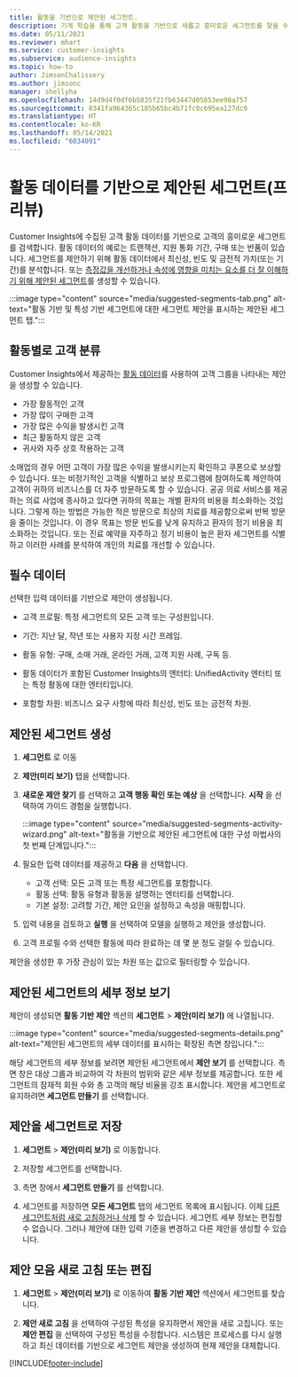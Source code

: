 ```yaml
---
title: 활동을 기반으로 제안된 세그먼트.
description: 기계 학습을 통해 고객 활동을 기반으로 새롭고 흥미로운 세그먼트를 찾을 수 있습니다.
ms.date: 05/11/2021
ms.reviewer: mhart
ms.service: customer-insights
ms.subservice: audience-insights
ms.topic: how-to
author: JimsonChalissery
ms.author: jimsonc
manager: shellyha
ms.openlocfilehash: 14d9d4f0df6b5835f21fb63447d05853ee98a757
ms.sourcegitcommit: 8341fa964365c185b65bc4b71fc0c695ea127dc0
ms.translationtype: HT
ms.contentlocale: ko-KR
ms.lasthandoff: 05/14/2021
ms.locfileid: "6034091"
---
```

# <a name="suggested-segments-based-on-activity-data-preview"></a>활동 데이터를 기반으로 제안된 세그먼트(프리뷰)

Customer Insights에 수집된 고객 활동 데이터를 기반으로 고객의 흥미로운 세그먼트를 검색합니다. 활동 데이터의 예로는 트랜잭션, 지원 통화 기간, 구매 또는 반품이 있습니다. 세그먼트를 제안하기 위해 활동 데이터에서 최신성, 빈도 및 금전적 가치(또는 기간)를 분석합니다. 또는 [측정값을 개선하거나 속성에 영향을 미치는 요소를 더 잘 이해하기 위해 제안된 세그먼트](suggested-segments.md)를 생성할 수 있습니다.

:::image type="content" source="media/suggested-segments-tab.png" alt-text="활동 기반 및 특성 기반 세그먼트에 대한 세그먼트 제안을 표시하는 제안된 세그먼트 탭.":::

## <a name="categorize-customers-by-activity"></a>활동별로 고객 분류

Customer Insights에서 제공하는 [활동 데이터](activities.md)를 사용하여 고객 그룹을 나타내는 제안을 생성할 수 있습니다.

- 가장 활동적인 고객 
- 가장 많이 구매한 고객 
- 가장 많은 수익을 발생시킨 고객 
- 최근 활동하지 않은 고객 
- 귀사와 자주 상호 작용하는 고객  

소매업의 경우 어떤 고객이 가장 많은 수익을 발생시키는지 확인하고 쿠폰으로 보상할 수 있습니다. 또는 비정기적인 고객을 식별하고 보상 프로그램에 참여하도록 제안하여 고객이 귀하의 비즈니스를 더 자주 방문하도록 할 수 있습니다.
공공 의료 서비스를 제공하는 의료 사업에 종사하고 있다면 귀하의 목표는 개별 환자의 비용을 최소화하는 것입니다. 그렇게 하는 방법은 가능한 적은 방문으로 최상의 치료를 제공함으로써 반복 방문을 줄이는 것입니다. 이 경우 목표는 방문 빈도를 낮게 유지하고 환자의 정기 비용을 최소화하는 것입니다. 또는 진료 예약을 자주하고 정기 비용이 높은 환자 세그먼트를 식별하고 이러한 사례를 분석하여 개인의 치료를 개선할 수 있습니다. 

## <a name="required-data"></a>필수 데이터

선택한 입력 데이터를 기반으로 제안이 생성됩니다. 

- 고객 프로필: 특정 세그먼트의 모든 고객 또는 구성원입니다. 

- 기간: 지난 달, 작년 또는 사용자 지정 시간 프레임.

- 활동 유형: 구매, 소매 거래, 온라인 거래, 고객 지원 사례, 구독 등.  

- 활동 데이터가 포함된 Customer Insights의 엔터티: UnifiedActivity 엔터티 또는 특정 활동에 대한 엔터티입니다. 

- 포함할 차원: 비즈니스 요구 사항에 따라 최신성, 빈도 또는 금전적 차원.

## <a name="generate-suggested-segments"></a>제안된 세그먼트 생성

1. **세그먼트** 로 이동

1. **제안(미리 보기)** 탭을 선택합니다.

1. **새로운 제안 찾기** 를 선택하고 **고객 행동 확인 또는 예상** 을 선택합니다. **시작** 을 선택하여 가이드 경험을 실행합니다.

   :::image type="content" source="media/suggested-segments-activity-wizard.png" alt-text="활동을 기반으로 제안된 세그먼트에 대한 구성 마법사의 첫 번째 단계입니다.":::

1. 필요한 입력 데이터를 제공하고 **다음** 을 선택합니다.

   - 고객 선택: 모든 고객 또는 특정 세그먼트를 포함합니다.
   - 활동 선택: 활동 유형과 활동을 설명하는 엔터티를 선택합니다.
   - 기본 설정: 고려할 기간, 제안 요인을 설정하고 속성을 매핑합니다.

1. 입력 내용을 검토하고 **실행** 을 ​​선택하여 모델을 실행하고 제안을 생성합니다.

1. 고객 프로필 수와 선택한 활동에 따라 완료하는 데 몇 분 정도 걸릴 수 있습니다. 

제안을 생성한 후 가장 관심이 있는 차원 또는 값으로 필터링할 수 있습니다. 

## <a name="view-details-of-a-suggested-segment"></a>제안된 세그먼트의 세부 정보 보기

제안이 생성되면 **활동 기반 제안** 섹션의 **세그먼트** > **제안(미리 보기)** 에 나열됩니다.

:::image type="content" source="media/suggested-segments-details.png" alt-text="제안된 세그먼트의 세부 데이터를 표시하는 확장된 측면 창입니다.":::

해당 세그먼트의 세부 정보를 보려면 제안된 세그먼트에서 **제안 보기** 를 선택합니다. 측면 창은 대상 그룹과 비교하여 각 차원의 범위와 같은 세부 정보를 제공합니다. 또한 세그먼트의 잠재적 회원 수와 총 고객의 해당 비율을 강조 표시합니다. 제안을 세그먼트로 유지하려면 **세그먼트 만들기** 를 선택합니다.    

## <a name="save-a-suggestion-as-a-segment"></a>제안을 세그먼트로 저장

1. **세그먼트** > **제안(미리 보기)** 로 이동합니다.

1. 저장할 세그먼트를 선택합니다. 

1. 측면 창에서 **세그먼트 만들기** 를 선택합니다. 

1. 세그먼트를 저장하면 **모든 세그먼트** 탭의 세그먼트 목록에 표시됩니다. 이제 [다른 세그먼트처럼 새로 고침하거나 삭제](segments.md) 할 수 있습니다. 세그먼트 세부 정보는 편집할 수 없습니다. 그러나 제안에 대한 입력 기준을 변경하고 다른 제안을 생성할 수 있습니다.

## <a name="refresh-or-edit-a-set-of-suggestions"></a>제안 모음 새로 고침 또는 편집

1. **세그먼트** > **제안(미리 보기)** 로 이동하여 **활동 기반 제안** 섹션에서 세그먼트를 찾습니다.

1. **제안 새로 고침** 을 선택하여 구성된 특성을 유지하면서 제안을 새로 고칩니다. 또는 **제안 편집** 을 선택하여 구성된 특성을 수정합니다. 시스템은 프로세스를 다시 실행하고 최신 데이터를 기반으로 세그먼트 제안을 생성하여 현재 제안을 대체합니다.

[!INCLUDE[footer-include](../includes/footer-banner.md)]
